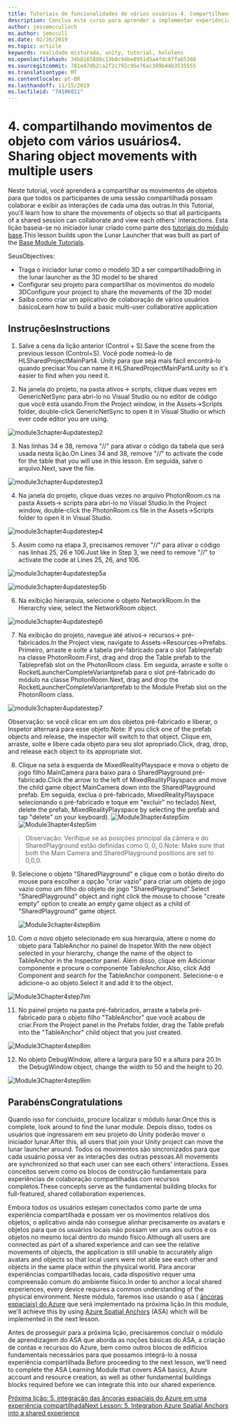 ```yaml
---
title: Tutoriais de funcionalidades de vários usuários-4. Compartilhando movimentos de objetos com vários usuários
description: Conclua este curso para aprender a implementar experiências compartilhadas de vários usuários em um aplicativo do HoloLens 2.
author: jessemcculloch
ms.author: jemccull
ms.date: 02/26/2019
ms.topic: article
keywords: realidade misturada, unity, tutorial, hololens
ms.openlocfilehash: 34b8165888c13b0c94be8951d5a4fdc07fab5308
ms.sourcegitcommit: 781e47db2ca2f2c792c95e76ac309b44b3535555
ms.translationtype: MT
ms.contentlocale: pt-BR
ms.lasthandoff: 11/15/2019
ms.locfileid: "74106011"
---
```

# <a name="4-sharing-object-movements-with-multiple-users"></a><span data-ttu-id="ff743-105">4. compartilhando movimentos de objeto com vários usuários</span><span class="sxs-lookup"><span data-stu-id="ff743-105">4. Sharing object movements with multiple users</span></span>

<span data-ttu-id="ff743-106">Neste tutorial, você aprenderá a compartilhar os movimentos de objetos para que todos os participantes de uma sessão compartilhada possam colaborar e exibir as interações de cada uma das outras.</span><span class="sxs-lookup"><span data-stu-id="ff743-106">In this Tutorial, you'll learn how to share the movements of objects so that all participants of a shared session can collaborate and view each others' interactions.</span></span> <span data-ttu-id="ff743-107">Esta lição baseia-se no iniciador lunar criado como parte dos [tutoriais do módulo base](mrlearning-base.md).</span><span class="sxs-lookup"><span data-stu-id="ff743-107">This lesson builds upon the Lunar Launcher that was built as part of the [Base Module Tutorials](mrlearning-base.md).</span></span>

<span data-ttu-id="ff743-108">Seus</span><span class="sxs-lookup"><span data-stu-id="ff743-108">Objectives:</span></span>

- <span data-ttu-id="ff743-109">Traga o iniciador lunar como o modelo 3D a ser compartilhado</span><span class="sxs-lookup"><span data-stu-id="ff743-109">Bring in the lunar launcher as the 3D model to be shared</span></span>
- <span data-ttu-id="ff743-110">Configurar seu projeto para compartilhar os movimentos do modelo 3D</span><span class="sxs-lookup"><span data-stu-id="ff743-110">Configure your project to share the movements of the 3D model</span></span>
- <span data-ttu-id="ff743-111">Saiba como criar um aplicativo de colaboração de vários usuários básico</span><span class="sxs-lookup"><span data-stu-id="ff743-111">Learn how to build a basic multi-user collaborative application</span></span>

## <a name="instructions"></a><span data-ttu-id="ff743-112">Instruções</span><span class="sxs-lookup"><span data-stu-id="ff743-112">Instructions</span></span>


1. <span data-ttu-id="ff743-113">Salve a cena da lição anterior (Control + S).</span><span class="sxs-lookup"><span data-stu-id="ff743-113">Save the scene from the previous lesson (Control+S).</span></span> <span data-ttu-id="ff743-114">Você pode nomeá-lo de HLSharedProjectMainPart4. Unity para que seja mais fácil encontrá-lo quando precisar.</span><span class="sxs-lookup"><span data-stu-id="ff743-114">You can name it HLSharedProjectMainPart4.unity so it's easier to find when you need it.</span></span>

2. <span data-ttu-id="ff743-115">Na janela do projeto, na pasta ativos-> scripts, clique duas vezes em GenericNetSync para abri-lo no Visual Studio ou no editor de código que você está usando.</span><span class="sxs-lookup"><span data-stu-id="ff743-115">From the Project window, in the Assets->Scripts folder, double-click GenericNetSync to open it in Visual Studio or which ever code editor you are using.</span></span>  

![module3chapter4updatestep2](images/module3chapter4updatestep2.png)

3. <span data-ttu-id="ff743-117">Nas linhas 34 e 38, remova "//" para ativar o código da tabela que será usada nesta lição.</span><span class="sxs-lookup"><span data-stu-id="ff743-117">On Lines 34 and 38, remove "//" to activate the code for the table that you will use in this lesson.</span></span> <span data-ttu-id="ff743-118">Em seguida, salve o arquivo.</span><span class="sxs-lookup"><span data-stu-id="ff743-118">Next, save the file.</span></span> 

![module3chapter4updatestep3](images/module3chapter4updatestep3.png)

4. <span data-ttu-id="ff743-120">Na janela do projeto, clique duas vezes no arquivo PhotonRoom.cs na pasta Assets-> scripts para abri-lo no Visual Studio.</span><span class="sxs-lookup"><span data-stu-id="ff743-120">In the Project window, double-click the PhotonRoom.cs file in the Assets->Scripts folder to open it in Visual Studio.</span></span> 

![module3chapter4updatestep4](images/module3chapter4updatestep4.png)

5. <span data-ttu-id="ff743-122">Assim como na etapa 3, precisamos remover "//" para ativar o código nas linhas 25, 26 e 106.</span><span class="sxs-lookup"><span data-stu-id="ff743-122">Just like in Step 3, we need to remove "//" to activate the code at Lines 25, 26, and 106.</span></span>

![module3chapter4updatestep5a](images/module3chapter4updatestep5a.png) 

![module3chapter4updatestep5b](images/module3chapter4updatestep5b.png)

6. <span data-ttu-id="ff743-125">Na exibição hierarquia, selecione o objeto NetworkRoom.</span><span class="sxs-lookup"><span data-stu-id="ff743-125">In the Hierarchy view, select the NetworkRoom object.</span></span>

![module3chapter4updatestep6](images/module3chapter4updatestep6.png)

7. <span data-ttu-id="ff743-127">Na exibição do projeto, navegue até ativos-> recursos-> pré-fabricados.</span><span class="sxs-lookup"><span data-stu-id="ff743-127">In the Project view, navigate to Assets->Resources->Prefabs.</span></span> <span data-ttu-id="ff743-128">Primeiro, arraste e solte a tabela pré-fabricado para o slot Tableprefab na classe PhotonRoom.</span><span class="sxs-lookup"><span data-stu-id="ff743-128">First, drag and drop the Table prefab to the Tableprefab slot on the PhotonRoom class.</span></span> <span data-ttu-id="ff743-129">Em seguida, arraste e solte o RocketLauncherCompleteVariantprefab para o slot pré-fabricado do módulo na classe PhotonRoom.</span><span class="sxs-lookup"><span data-stu-id="ff743-129">Next, drag and drop the RocketLauncherCompleteVariantprefab to the Module Prefab slot on the PhotonRoom class.</span></span>

![module3chapter4updatestep7](images/module3chapter4updatestep7.png)

<span data-ttu-id="ff743-131">Observação: se você clicar em um dos objetos pré-fabricado e liberar, o Inspetor alternará para esse objeto.</span><span class="sxs-lookup"><span data-stu-id="ff743-131">Note: If you click one of the prefab objects and release, the inspector will switch to that object.</span></span> <span data-ttu-id="ff743-132">Clique em, arraste, solte e libere cada objeto para seu slot apropriado.</span><span class="sxs-lookup"><span data-stu-id="ff743-132">Click, drag, drop, and release each object to its appropriate slot.</span></span>

8. <span data-ttu-id="ff743-133">Clique na seta à esquerda de MixedRealityPlayspace e mova o objeto de jogo filho MainCamera para baixo para o SharedPlayground pré-fabricado.</span><span class="sxs-lookup"><span data-stu-id="ff743-133">Click the arrow to the left of MixedRealityPlayspace and move the child game object MainCamera down into the SharedPlayground prefab.</span></span> <span data-ttu-id="ff743-134">Em seguida, exclua o pré-fabricado, MixedRealityPlayspace selecionando o pré-fabricado e toque em "excluir" no teclado).</span><span class="sxs-lookup"><span data-stu-id="ff743-134">Next, delete the prefab, MixedRealityPlayspace by selecting the prefab and tap "delete" on your keyboard).</span></span>
<span data-ttu-id="ff743-135">![Module3hapter4step5im](images/module3chapter4step5im.PNG)</span><span class="sxs-lookup"><span data-stu-id="ff743-135">![Module3hapter4step5im](images/module3chapter4step5im.PNG)</span></span>

><span data-ttu-id="ff743-136">Observação: Verifique se as posições principal da câmera e do SharedPlayground estão definidas como 0, 0, 0.</span><span class="sxs-lookup"><span data-stu-id="ff743-136">Note:  Make sure that both the Main Camera and SharedPlayground positions are set to 0,0,0.</span></span>
>

9. <span data-ttu-id="ff743-137">Selecione o objeto "SharedPlayground" e clique com o botão direito do mouse para escolher a opção "criar vazio" para criar um objeto de jogo vazio como um filho do objeto de jogo "SharedPlayground".</span><span class="sxs-lookup"><span data-stu-id="ff743-137">Select "SharedPlayground" object and right click the mouse to choose "create empty" option to create an empty game object as a child of "SharedPlayground" game object.</span></span>

   ![Module3chapter4step6im](images/module3chapter4step6im.PNG)

10. <span data-ttu-id="ff743-139">Com o novo objeto selecionado em sua hierarquia, altere o nome do objeto para TableAnchor no painel de Inspetor.</span><span class="sxs-lookup"><span data-stu-id="ff743-139">With the new object selected in your hierarchy, change the name of the object to TableAnchor in the Inspector panel.</span></span> <span data-ttu-id="ff743-140">Além disso, clique em Adicionar componente e procure o componente TableAnchor.</span><span class="sxs-lookup"><span data-stu-id="ff743-140">Also, click Add Component and search for the TableAnchor component.</span></span> <span data-ttu-id="ff743-141">Selecione-o e adicione-o ao objeto.</span><span class="sxs-lookup"><span data-stu-id="ff743-141">Select it and add it to the object.</span></span> 

![Module3Chapter4step7im](images/module3chapter4step7im.PNG)

11. <span data-ttu-id="ff743-143">No painel projeto na pasta pré-fabricados, arraste a tabela pré-fabricado para o objeto filho "TableAnchor" que você acabou de criar.</span><span class="sxs-lookup"><span data-stu-id="ff743-143">From the Project panel in the Prefabs folder, drag the Table prefab into the "TableAnchor" child object that you just created.</span></span>

![Module3Chapter4step8im](images/module3chapter4step8im.PNG)

12. <span data-ttu-id="ff743-145">No objeto DebugWindow, altere a largura para 50 e a altura para 20.</span><span class="sxs-lookup"><span data-stu-id="ff743-145">In the DebugWindow object, change the width to 50 and the height to 20.</span></span>

![Module3Chapter4step9im](images/module3chapter4step11im.PNG)

## <a name="congratulations"></a><span data-ttu-id="ff743-147">Parabéns</span><span class="sxs-lookup"><span data-stu-id="ff743-147">Congratulations</span></span>


<span data-ttu-id="ff743-148">Quando isso for concluído, procure localizar o módulo lunar.</span><span class="sxs-lookup"><span data-stu-id="ff743-148">Once this is complete, look around to find the lunar module.</span></span> <span data-ttu-id="ff743-149">Depois disso, todos os usuários que ingressarem em seu projeto do Unity poderão mover o iniciador lunar.</span><span class="sxs-lookup"><span data-stu-id="ff743-149">After this, all users that join your Unity project can move the lunar launcher around.</span></span>  <span data-ttu-id="ff743-150">Todos os movimentos são sincronizados para que cada usuário possa ver as interações das outras pessoas.</span><span class="sxs-lookup"><span data-stu-id="ff743-150">All movements are synchronized so that each user can see each others' interactions.</span></span> <span data-ttu-id="ff743-151">Esses conceitos servem como os blocos de construção fundamentais para experiências de colaboração compartilhadas com recursos completos.</span><span class="sxs-lookup"><span data-stu-id="ff743-151">These concepts serve as the fundamental building blocks for full-featured, shared collaboration experiences.</span></span> 

<span data-ttu-id="ff743-152">Embora todos os usuários estejam conectados como parte de uma experiência compartilhada e possam ver os movimentos relativos dos objetos, o aplicativo ainda não consegue alinhar precisamente os avatars e objetos para que os usuários locais não possam ver uns aos outros e os objetos no mesmo local dentro do mundo físico.</span><span class="sxs-lookup"><span data-stu-id="ff743-152">Although all users are connected as part of a shared experience and can see the relative movements of objects, the application is still unable to accurately align avatars and objects so that local users were not able see each other and objects in the same place within the physical world.</span></span> <span data-ttu-id="ff743-153">Para ancorar experiências compartilhadas locais, cada dispositivo requer uma compreensão comum do ambiente físico.</span><span class="sxs-lookup"><span data-stu-id="ff743-153">In order to anchor a local shared experiences, every device requires a common understanding of the physical environment.</span></span> <span data-ttu-id="ff743-154">Neste módulo, faremos isso usando o asa ( [âncoras espaciais) do Azure](<https://azure.microsoft.com//services/spatial-anchors/>) que será implementado na próxima lição.</span><span class="sxs-lookup"><span data-stu-id="ff743-154">In this module, we'll achieve this by using [Azure Spatial Anchors](<https://azure.microsoft.com//services/spatial-anchors/>) (ASA) which will be implemented in the next lesson.</span></span>

<span data-ttu-id="ff743-155">Antes de prosseguir para a próxima lição, precisaremos concluir o módulo de aprendizagem do ASA que aborda as noções básicas do ASA, a criação de contas e recursos do Azure, bem como outros blocos de edifícios fundamentais necessários para que possamos integrá-lo à nossa experiência compartilhada.</span><span class="sxs-lookup"><span data-stu-id="ff743-155">Before proceeding to the next lesson, we'll need to complete the ASA Learning Module that covers ASA basics, Azure account and resource creation, as well as other fundamental buildings blocks required before we can integrate this into our shared experience.</span></span>

<span data-ttu-id="ff743-156">[Próxima lição: 5. integração das âncoras espaciais do Azure em uma experiência compartilhada](mrlearning-sharing(photon)-ch5.md)</span><span class="sxs-lookup"><span data-stu-id="ff743-156">[Next Lesson: 5. Integration Azure Spatial Anchors into a shared experience](mrlearning-sharing(photon)-ch5.md)</span></span>

